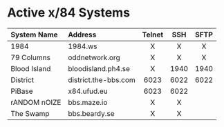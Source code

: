# Active x/84 Systems

| System Name | Address | Telnet | SSH | SFTP |
|:------------|:--------|:------:|:---:|:----:|
| 1984 | 1984.ws | X | X | X |
| 79 Columns | oddnetwork.org | X | X | X |
| Blood Island | bloodisland.ph4.se | X | 1940 | 1940 |
| District | district.the-bbs.com | 6023 | 6022 | 6022 |
| PiBase | x84.ufud.eu | 6023 | 6022 | |
| rANDOM nOIZE | bbs.maze.io | X | X | |
| The Swamp | bbs.beardy.se | X | X | |
